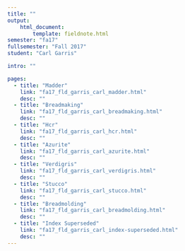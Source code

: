 ```yaml
---
title: ""
output:
    html_document:
        template: fieldnote.html
semester: "fa17"
fullsemester: "Fall 2017"
student: "Carl Garris"

intro: ""

pages:
  - title: "Madder"
    link: "fa17_fld_garris_carl_madder.html"
    desc: ""
  - title: "Breadmaking"
    link: "fa17_fld_garris_carl_breadmaking.html"
    desc: ""
  - title: "Hcr"
    link: "fa17_fld_garris_carl_hcr.html"
    desc: ""
  - title: "Azurite"
    link: "fa17_fld_garris_carl_azurite.html"
    desc: ""
  - title: "Verdigris"
    link: "fa17_fld_garris_carl_verdigris.html"
    desc: ""
  - title: "Stucco"
    link: "fa17_fld_garris_carl_stucco.html"
    desc: ""
  - title: "Breadmolding"
    link: "fa17_fld_garris_carl_breadmolding.html"
    desc: ""
  - title: "Index Superseded"
    link: "fa17_fld_garris_carl_index-superseded.html"
    desc: ""
---
```

